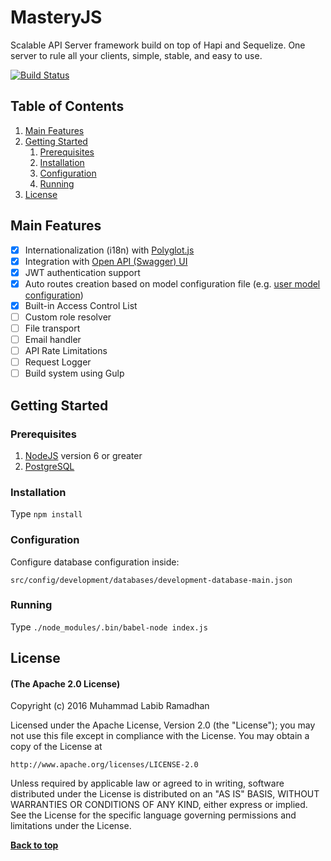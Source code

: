 # MasteryJS

Scalable API Server framework build on top of Hapi and Sequelize. One server to rule all your clients, simple, stable, and easy to use.

[![Build Status](https://travis-ci.org/labibramadhan/mastery.svg?branch=master)](https://travis-ci.org/labibramadhan/mastery)

## Table of Contents
1. [Main Features](#main-features)
1. [Getting Started](#getting-started)
    1. [Prerequisites](#prerequisites)
    1. [Installation](#installation)
    1. [Configuration](#configuration)
    1. [Running](#running)
1. [License](#license)

## Main Features

- [x] Internationalization (i18n) with [Polyglot.js](http://airbnb.io/polyglot.js)
- [x] Integration with [Open API (Swagger) UI](http://swagger.io/swagger-ui) 
- [x] JWT authentication support
- [x] Auto routes creation based on model configuration file (e.g. [user model configuration](src/config/development/models/development-user-config.json))
- [x] Built-in Access Control List
- [ ] Custom role resolver
- [ ] File transport
- [ ] Email handler
- [ ] API Rate Limitations
- [ ] Request Logger
- [ ] Build system using Gulp

## Getting Started

### Prerequisites

1. [NodeJS](https://nodejs.org/en/download) version 6 or greater
1. [PostgreSQL](https://www.postgresql.org/download)

### Installation

Type ```npm install```

### Configuration

Configure database configuration inside:

```src/config/development/databases/development-database-main.json```

### Running

Type ```./node_modules/.bin/babel-node index.js```

## License

#### (The Apache 2.0 License)

Copyright (c) 2016 Muhammad Labib Ramadhan

Licensed under the Apache License, Version 2.0 (the "License");
you may not use this file except in compliance with the License.
You may obtain a copy of the License at

    http://www.apache.org/licenses/LICENSE-2.0

Unless required by applicable law or agreed to in writing, software
distributed under the License is distributed on an "AS IS" BASIS,
WITHOUT WARRANTIES OR CONDITIONS OF ANY KIND, either express or implied.
See the License for the specific language governing permissions and
limitations under the License.

**[Back to top](#table-of-contents)**
